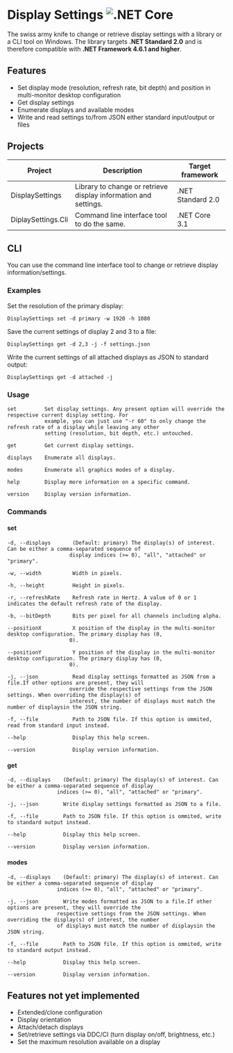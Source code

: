 # Display Settings ![.NET Core](https://github.com/biosmanager/DisplaySettingsChanger/workflows/.NET%20Core/badge.svg)

The swiss army knife to change or retrieve display settings with a library or a CLI tool on Windows.
The library targets **.NET Standard 2.0** and is therefore compatible with **.NET Framework 4.6.1 and higher**.

## Features

* Set display mode (resolution, refresh rate, bit depth) and position in multi-monitor desktop configuration
* Get display settings
* Enumerate displays and available modes
* Write and read settings to/from JSON either standard input/output or files

## Projects

| Project | Description | Target framework |
|---------|-------------|------------------|
| DisplaySettings | Library to change or retrieve display information and settings. | .NET Standard 2.0 |
| DiplaySettings.Cli | Command line interface tool to do the same. | .NET Core 3.1 |

## CLI

You can use the command line interface tool to change or retrieve display information/settings.

### Examples

Set the resolution of the primary display:
```
DisplaySettings set -d primary -w 1920 -h 1080
```

Save the current settings of display 2 and 3 to a file:
```
DisplaySettings get -d 2,3 -j -f settings.json
```

Write the current settings of all attached displays as JSON to standard output:
```
DisplaySettings get -d attached -j
```

### Usage

```
set         Set display settings. Any present option will override the respective current display setting. For
            example, you can just use "-r 60" to only change the refresh rate of a display while leaving any other
            setting (resolution, bit depth, etc.) untouched.

get         Get current display settings.

displays    Enumerate all displays.

modes       Enumerate all graphics modes of a display.

help        Display more information on a specific command.

version     Display version information.
```

### Commands

#### set

```
-d, --displays       (Default: primary) The display(s) of interest. Can be either a comma-separated sequence of
                    display indices (>= 0), "all", "attached" or "primary".

-w, --width          Width in pixels.

-h, --height         Height in pixels.

-r, --refreshRate    Refresh rate in Hertz. A value of 0 or 1 indicates the default refresh rate of the display.

-b, --bitDepth       Bits per pixel for all channels including alpha.

--positionX          X position of the display in the multi-monitor desktop configuration. The primary display has (0,
                    0).

--positionY          Y position of the display in the multi-monitor desktop configuration. The primary display has (0,
                    0).

-j, --json           Read display settings formatted as JSON from a file.If other options are present, they will
                    override the respective settings from the JSON settings. When overriding the display(s) of
                    interest, the number of displays must match the number of displaysin the JSON string.

-f, --file           Path to JSON file. If this option is ommited, read from standard input instead.

--help               Display this help screen.

--version            Display version information.
```

#### get

```
-d, --displays    (Default: primary) The display(s) of interest. Can be either a comma-separated sequence of display
                indices (>= 0), "all", "attached" or "primary".

-j, --json        Write display settings formatted as JSON to a file.

-f, --file        Path to JSON file. If this option is ommited, write to standard output instead.

--help            Display this help screen.

--version         Display version information.
```

#### modes 

```
-d, --displays    (Default: primary) The display(s) of interest. Can be either a comma-separated sequence of display
                indices (>= 0), "all", "attached" or "primary".

-j, --json        Write modes formatted as JSON to a file.If other options are present, they will override the
                respective settings from the JSON settings. When overriding the display(s) of interest, the number
                of displays must match the number of displaysin the JSON string.

-f, --file        Path to JSON file. If this option is ommited, write to standard output instead.

--help            Display this help screen.

--version         Display version information.
```

## Features not yet implemented

* Extended/clone configuration
* Display orientation
* Attach/detach displays
* Set/retrieve settings via DDC/CI (turn display on/off, brightness, etc.)
* Set the maximum resolution available on a display
